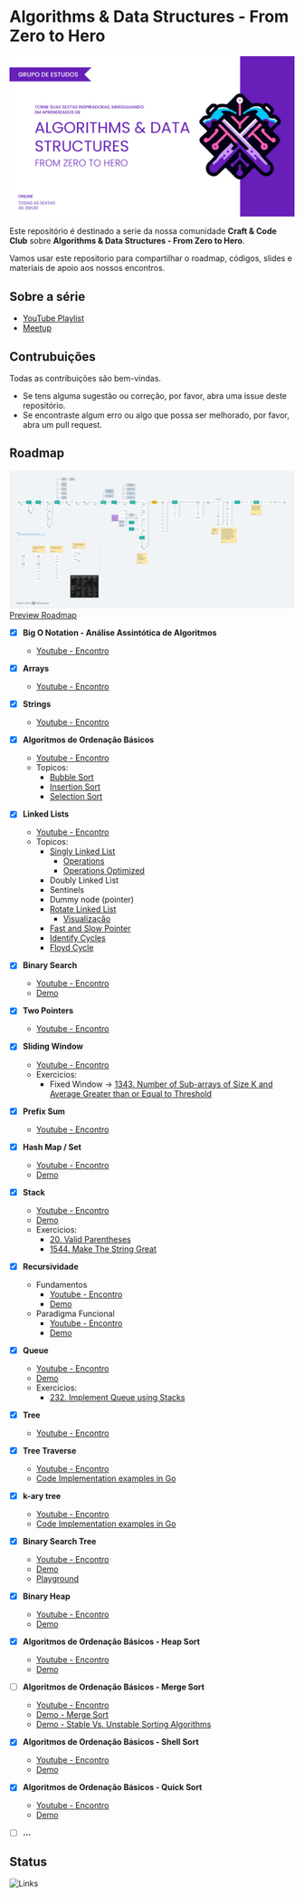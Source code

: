 # Algorithms &amp; Data Structures - From Zero to Hero

![Algorithms & Data Structures - From Zero to Hero](./media/algorithms_data_structures.jpg)

Este repositório é destinado a serie da nossa comunidade **Craft & Code Club** sobre **Algorithms &amp; Data Structures - From Zero to Hero**.

Vamos usar este repositorio para compartilhar o roadmap, códigos, slides e materiais de apoio aos nossos encontros.

## Sobre a série

-   [YouTube Playlist](https://www.youtube.com/watch?v=MtLv9Rwb55Q&list=PLl10TyPY67Jgbh4QdRlRKr-7PjB9i5hWg)
-   [Meetup](https://www.meetup.com/craft-code-club/events/)

## Contrubuições

Todas as contribuições são bem-vindas.

-   Se tens alguma sugestão ou correção, por favor, abra uma issue deste repositório.
-   Se encontraste algum erro ou algo que possa ser melhorado, por favor, abra um pull request.

## Roadmap

![Roadmap](./media/roadmap.png)
[Preview Roadmap](https://whimsical.com/roadmap-BVA8gnSNM2D296qmrjwvY4)


-   [x] **Big O Notation - Análise Assintótica de Algoritmos**
    -   [Youtube - Encontro](https://www.youtube.com/watch?v=MtLv9Rwb55Q)


-   [x] **Arrays**
    -   [Youtube - Encontro](https://www.youtube.com/watch?v=c95xvXCU34A)


-   [x] **Strings**
    -   [Youtube - Encontro](https://www.youtube.com/watch?v=B9CCEwjoXBk)


-   [x] **Algoritmos de Ordenação Básicos**
    -   [Youtube - Encontro](https://www.youtube.com/watch?v=GxhxsbbzaTI)
    -   Topicos:
        -   [Bubble Sort](https://github.com/NelsonBN/algorithms-data-structures-bubble-sort)
        -   [Insertion Sort](https://github.com/NelsonBN/algorithms-data-structures-insertion-sort)
        -   [Selection Sort](https://github.com/NelsonBN/algorithms-data-structures-insertion-sort)


-   [x] **Linked Lists**
    -   [Youtube - Encontro](https://www.youtube.com/watch?v=j0E5hJZ__EA)
    -   Topicos:
        -   [Singly Linked List](https://github.com/NelsonBN/algorithms-data-structures-linked-list/blob/main/src/singly_linked_list.py)
            -   [Operations](https://github.com/NelsonBN/algorithms-data-structures-linked-list/blob/main/src/singly_linked_list_operations.py)
            -   [Operations Optimized](https://github.com/NelsonBN/algorithms-data-structures-linked-list/blob/main/src/singly_linked_list_operations_optimized.py)
        -   Doubly Linked List
        -   Sentinels
        -   Dummy node (pointer)
        -   [Rotate Linked List](https://github.com/NelsonBN/algorithms-data-structures-linked-list/blob/main/src/rotate_linked_list.py)
            -   [Visualização](https://github.com/NelsonBN/algorithms-data-structures-linked-list/raw/main/media/reversing_linked_list.webp)
        -   [Fast and Slow Pointer](https://github.com/NelsonBN/algorithms-data-structures-linked-list/blob/main/src/fast_and_slow_pointer.py)
        -   [Identify Cycles](https://github.com/NelsonBN/algorithms-data-structures-linked-list/blob/main/src/identifying_cycles.py)
        -   [Floyd Cycle](https://github.com/NelsonBN/algorithms-data-structures-linked-list/blob/main/src/floyd_cycle.py)


-   [x] **Binary Search**
    -   [Youtube - Encontro](https://www.youtube.com/watch?v=62ZGcXDpbys)
    -   [Demo](https://github.com/NelsonBN/algorithms-data-structures-binary-search)


-   [x] **Two Pointers**
    -   [Youtube - Encontro](https://www.youtube.com/watch?v=a1QMdXgcQwY)


-   [x] **Sliding Window**
    -   [Youtube - Encontro](https://www.youtube.com/watch?v=OvIJw1AMNzI)
    -   Exercicios:
        -   Fixed Window -> [1343. Number of Sub-arrays of Size K and Average Greater than or Equal to Threshold](https://leetcode.com/problems/number-of-sub-arrays-of-size-k-and-average-greater-than-or-equal-to-threshold/description/)


-   [x] **Prefix Sum**
    -   [Youtube - Encontro](https://www.youtube.com/watch?v=yMnLofkS7DM)


-   [x] **Hash Map / Set**
    -   [Youtube - Encontro](https://www.youtube.com/watch?v=JFhdCBrKTX0)
    -   [Demo](https://github.com/NelsonBN/algorithms-data-structures-hashtable)


-   [x] **Stack**
    -   [Youtube - Encontro](https://www.youtube.com/watch?v=JRbrNgsYuT0)
    -   [Demo](https://github.com/matheusses/dsa/tree/main/src/stack)
    -   Exercicios:
        -   [20. Valid Parentheses](https://leetcode.com/problems/valid-parentheses/description/)
        -   [1544. Make The String Great](https://leetcode.com/problems/make-the-string-great/description/)


-   [x] **Recursividade**
    -   Fundamentos
        -   [Youtube - Encontro](https://www.youtube.com/watch?v=KkSAaQHCkSE)
        -   [Demo](https://github.com/NelsonBN/algorithms-data-structures-recursion)
    -   Paradigma Funcional
        -   [Youtube - Encontro](https://www.youtube.com/watch?v=rbEYjJdaIZI)
        -   [Demo](./src/functional-recursion/README.md)


-   [x] **Queue**
    -   [Youtube - Encontro](https://www.youtube.com/watch?v=KJaVKLZsMcg)
    -   [Demo](https://github.com/NelsonBN/algorithms-data-structures-queue)
    -   Exercicios:
        -   [232. Implement Queue using Stacks](https://leetcode.com/problems/implement-queue-using-stacks/description/)


-   [x] **Tree**
    -   [Youtube - Encontro](https://www.youtube.com/watch?v=OAcm2rXqz9M)


-   [x] **Tree Traverse**
    -   [Youtube - Encontro](https://www.youtube.com/watch?v=_-2F65OVWjo)
    -   [Code Implementation examples in Go](https://github.com/giovannymassuia/DS-A/tree/main/go-dsa/tree)


-   [x] **k-ary tree**
    -   [Youtube - Encontro](https://www.youtube.com/watch?v=FLZxMQFTqvY)
    -   [Code Implementation examples in Go](https://github.com/giovannymassuia/DS-A/tree/main/go-dsa/tree/k_ary)


-   [x] **Binary Search Tree**
    -   [Youtube - Encontro](https://www.youtube.com/watch?v=CITquySB4ls)
    -   [Demo](https://github.com/NelsonBN/algorithms-data-structures-binary-search-tree)
    -   [Playground](https://www.cs.usfca.edu/~galles/visualization/BST.html)


-   [x] **Binary Heap**
    -   [Youtube - Encontro](https://www.youtube.com/watch?v=HVWw20nOLHk)
    -   [Demo](https://github.com/NelsonBN/algorithms-data-structures-binary-heap)


-   [x] **Algoritmos de Ordenação Básicos - Heap Sort**
    -   [Youtube - Encontro](https://www.youtube.com/watch?v=wUfOyKMjamM)
    -   [Demo](https://github.com/NelsonBN/algorithms-data-structures-heap-sort)


-   [ ] **Algoritmos de Ordenação Básicos - Merge Sort**
    -   [Youtube - Encontro](https://www.youtube.com/watch?v=lbktBOwmmhg)
    -   [Demo - Merge Sort](https://github.com/NelsonBN/algorithms-data-structures-merge-sort)
    -   [Demo - Stable Vs. Unstable Sorting Algorithms](https://github.com/NelsonBN/algorithms-data-structures-stable-vs-unstable-sort-algos)


-   [x] **Algoritmos de Ordenação Básicos - Shell Sort**
    -   [Youtube - Encontro](https://www.youtube.com/watch?v=symbT7Cgrr8)
    -   [Demo](https://github.com/NelsonBN/algorithms-data-structures-shell-sort)


-   [x] **Algoritmos de Ordenação Básicos - Quick Sort**
    -   [Youtube - Encontro](https://www.youtube.com/watch?v=2T0Itw-oaEA)
    -   [Demo](https://github.com/NelsonBN/algorithms-data-structures-quick-sort)


-   [ ] **...**

## Status

![Links](https://github.com/craft-code-club/algorithms-data-structures-from-zero-to-hero/actions/workflows/markdown-link-check.yml/badge.svg)

